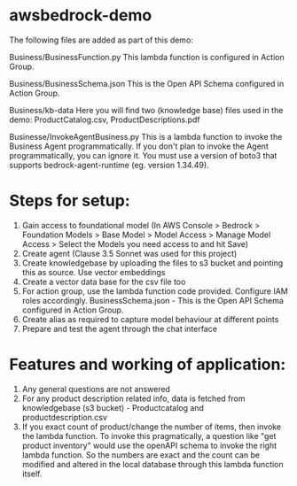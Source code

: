 # awsbedrock-demo

The following files are added as part of this demo:

Business/BusinessFunction.py
This lambda function is configured in Action Group.

Business/BusinessSchema.json
This is the Open API Schema configured in Action Group.

Business/kb-data
Here you will find two (knowledge base) files used in the demo:
ProductCatalog.csv, ProductDescriptions.pdf

Businesse/InvokeAgentBusiness.py
This is a lambda function to invoke the Business Agent programmatically.
If you don't plan to invoke the Agent programmatically, you can ignore it.
You must use a version of boto3 that supports bedrock-agent-runtime (eg. version 1.34.49).

# Steps for setup:
1. Gain access to foundational model (In AWS Console > Bedrock > Foundation Models > Base Model > Model Access > Manage Model Access > Select the Models you need access to and hit Save)
2. Create agent (Clause 3.5 Sonnet was used for this project)
3. Create knowledgebase by uploading the files to s3 bucket and pointing this as source. Use vector embeddings
4. Create a vector data base for the csv file too
5. For action group, use the lambda function code provided. Configure IAM roles accordingly. BusinessSchema.json - This is the Open API Schema configured in Action Group.
6. Create alias as required to capture model behaviour at different points
7. Prepare and test the agent through the chat interface

# Features and working of application:
1. Any general questions are not answered
2. For any product description related info, data is fetched from knowledgebase (s3 bucket) - Productcatalog and productdescription.csv
3. If you exact count of product/change the number of items, then invoke the lambda function. To invoke this pragmatically, a question like "get product inventory" would use the openAPI schema to invoke the right lambda function. So the numbers are exact and the count can be modified and altered in the local database through this lambda function itself. 
